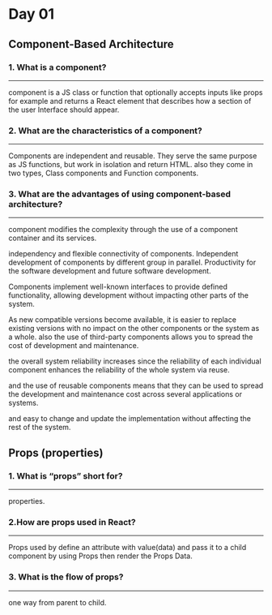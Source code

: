 # Day 01

## Component-Based Architecture

### 1. What is a component?

---
component is a JS class or function that optionally accepts inputs like props for example and returns a React element that describes how a section of the user Interface should appear.

### 2. What are the characteristics of a component?

---
Components are independent and reusable. They serve the same purpose as JS functions, but work in isolation and return HTML.
also they come in two types, Class components and Function components.

### 3. What are the advantages of using component-based architecture?

---
 component modifies the complexity through the use of a component container and its services.

independency and flexible connectivity of components. Independent development of components by different group in parallel. Productivity for the software development and future software development.

Components implement well-known interfaces to provide defined functionality, allowing development without impacting other parts of the system.

As new compatible versions become available, it is easier to replace existing versions with no impact on the other components or the system as a whole.
also the use of third-party components allows you to spread the cost of development and maintenance.

the overall system reliability increases since the reliability of each individual component enhances the reliability of the whole system via reuse.

and the use of reusable components means that they can be used to spread the development and maintenance cost across several applications or systems.

and easy to change and update the implementation without affecting the rest of the system.

## Props (properties)

### 1. What is “props” short for?

---
properties.

### 2.How are props used in React?

---
Props used by define an attribute with value(data)
and pass it to a child component by using Props
then render the Props Data.

### 3. What is the flow of props?

---
one way from parent to child.
